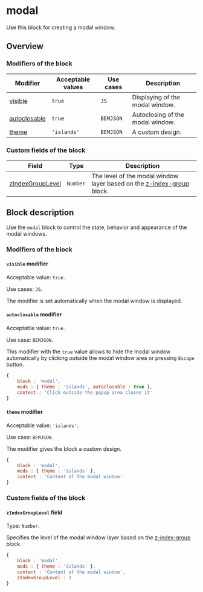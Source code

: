 # modal

Use this block for creating a modal window.

## Overview

### Modifiers of the block

| Modifier | Acceptable values | Use cases | Description |
| ----------- | ------------------- | -------------------- | -------- |
| <a href="#visible">visible</a> | <code>true</code> | <code>JS</code> | Displaying of the modal window. |
| <a href="#autoclosable">autoclosable</a> | <code>true</code>| <code>BEMJSON</code> | Autoclosing of the modal window. |
| <a href="#theme">theme</a> | <code>'islands'</code> | <code>BEMJSON</code> | A custom design. |

### Custom fields of the block

| Field | Type | Description |
| ---- | --- | -------- |
| <a href="#zIndexGroupLevel">zIndexGroupLevel</a> | <code>Number</code> | The level of the modal window layer based on the <a href="../z-index-group/z-index-group.en.md">z-index-group</a> block.|

## Block description

Use the `modal` block to control the state, behavior and appearance of the modal windows.

### Modifiers of the block

<a name="visible"></a>

#### `visible` modifier

Acceptable value: `true`.

Use cases: `JS`.

The modifier is set automatically when the modal window is displayed.

<a name="autoclosable"></a>

#### `autoclosable` modifier

Acceptable value: `true`.

Use case: `BEMJSON`.

This modifier with the `true` value allows to hide the modal window automatically by clicking outside the modal window area or pressing `Escape` button.

```javascript
{
    block : 'modal',
    mods : { theme : 'islands', autoclosable : true },
    content : 'Click outside the popup area closes it'
}
```

<a name="theme"></a>

#### `theme` modifier

Acceptable value: `'islands'`.

Use case: `BEMJSON`.

The modifier gives the block a custom design.

```javascript
{
    block : 'modal',
    mods : { theme : 'islands' },
    content : 'Content of the modal window'
}
```

### Custom fields of the block

<a name="zIndexGroupLevel"></a>

#### `zIndexGroupLevel` field

Type: `Number`.

Specifies the level of the modal window layer based on the <a href="../z-index-group/z-index-group.en.md">z-index-group</a> block.

```javascript
{
    block : 'modal',
    mods : { theme : 'islands' },
    content : 'Content of the modal window',
    zIndexGroupLevel : 3
}
```
